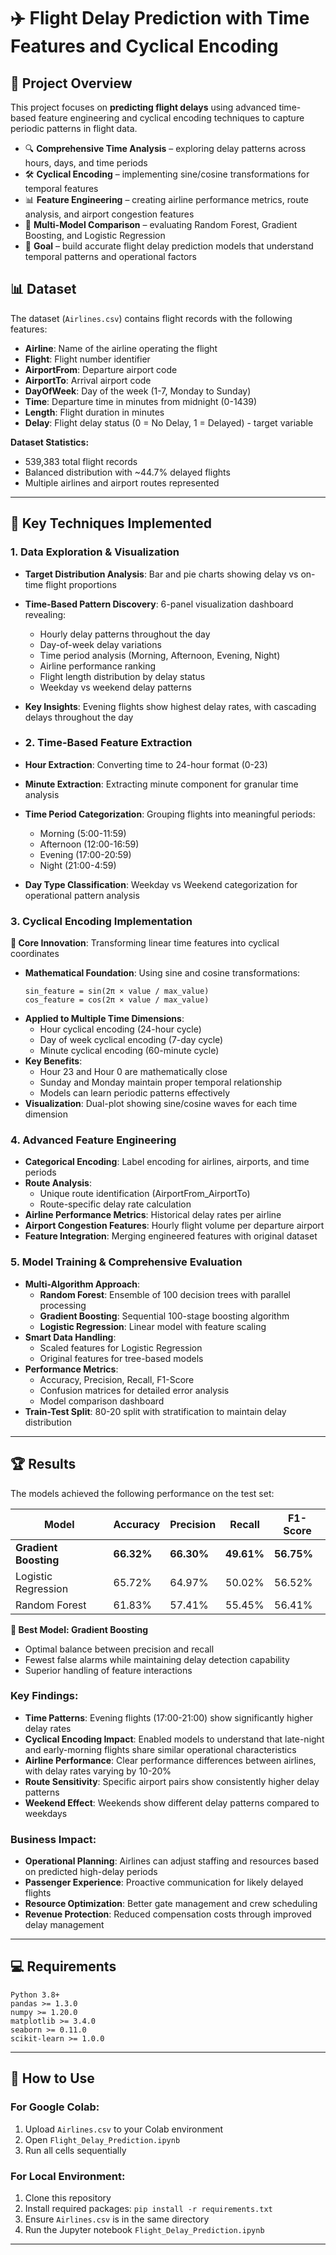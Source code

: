 # ✈️ Flight Delay Prediction with Time Features and Cyclical Encoding

## 📌 Project Overview
This project focuses on **predicting flight delays** using advanced time-based feature engineering and cyclical encoding techniques to capture periodic patterns in flight data.

- 🔍 **Comprehensive Time Analysis** – exploring delay patterns across hours, days, and time periods
- 🛠 **Cyclical Encoding** – implementing sine/cosine transformations for temporal features
- 📊 **Feature Engineering** – creating airline performance metrics, route analysis, and airport congestion features
- 🤖 **Multi-Model Comparison** – evaluating Random Forest, Gradient Boosting, and Logistic Regression
- 🎯 **Goal** – build accurate flight delay prediction models that understand temporal patterns and operational factors

## 📊 Dataset

The dataset (`Airlines.csv`) contains flight records with the following features:

- **Airline**: Name of the airline operating the flight
- **Flight**: Flight number identifier
- **AirportFrom**: Departure airport code
- **AirportTo**: Arrival airport code  
- **DayOfWeek**: Day of the week (1-7, Monday to Sunday)
- **Time**: Departure time in minutes from midnight (0-1439)
- **Length**: Flight duration in minutes
- **Delay**: Flight delay status (0 = No Delay, 1 = Delayed) - target variable

**Dataset Statistics:**
- 539,383 total flight records
- Balanced distribution with ~44.7% delayed flights
- Multiple airlines and airport routes represented

---

## 🔧 Key Techniques Implemented

### 1. Data Exploration & Visualization

- **Target Distribution Analysis**: Bar and pie charts showing delay vs on-time flight proportions
- **Time-Based Pattern Discovery**: 6-panel visualization dashboard revealing:
  - Hourly delay patterns throughout the day
  - Day-of-week delay variations  
  - Time period analysis (Morning, Afternoon, Evening, Night)
  - Airline performance ranking
  - Flight length distribution by delay status
  - Weekday vs weekend delay patterns
- **Key Insights**: Evening flights show highest delay rates, with cascading delays throughout the day

- ### 2. Time-Based Feature Extraction

- **Hour Extraction**: Converting time to 24-hour format (0-23)
- **Minute Extraction**: Extracting minute component for granular time analysis
- **Time Period Categorization**: Grouping flights into meaningful periods:
  - Morning (5:00-11:59)
  - Afternoon (12:00-16:59) 
  - Evening (17:00-20:59)
  - Night (21:00-4:59)
- **Day Type Classification**: Weekday vs Weekend categorization for operational pattern analysis

### 3. Cyclical Encoding Implementation

**🌟 Core Innovation**: Transforming linear time features into cyclical coordinates

- **Mathematical Foundation**: Using sine and cosine transformations:
  ```
  sin_feature = sin(2π × value / max_value)
  cos_feature = cos(2π × value / max_value)
  ```
- **Applied to Multiple Time Dimensions**:
  - Hour cyclical encoding (24-hour cycle)
  - Day of week cyclical encoding (7-day cycle)
  - Minute cyclical encoding (60-minute cycle)
- **Key Benefits**:
  - Hour 23 and Hour 0 are mathematically close
  - Sunday and Monday maintain proper temporal relationship
  - Models can learn periodic patterns effectively
- **Visualization**: Dual-plot showing sine/cosine waves for each time dimension

### 4. Advanced Feature Engineering

- **Categorical Encoding**: Label encoding for airlines, airports, and time periods
- **Route Analysis**: 
  - Unique route identification (AirportFrom_AirportTo)
  - Route-specific delay rate calculation
- **Airline Performance Metrics**: Historical delay rates per airline
- **Airport Congestion Features**: Hourly flight volume per departure airport
- **Feature Integration**: Merging engineered features with original dataset

### 5. Model Training & Comprehensive Evaluation

- **Multi-Algorithm Approach**:
  - **Random Forest**: Ensemble of 100 decision trees with parallel processing
  - **Gradient Boosting**: Sequential 100-stage boosting algorithm
  - **Logistic Regression**: Linear model with feature scaling
- **Smart Data Handling**: 
  - Scaled features for Logistic Regression
  - Original features for tree-based models
- **Performance Metrics**:
  - Accuracy, Precision, Recall, F1-Score
  - Confusion matrices for detailed error analysis
  - Model comparison dashboard
- **Train-Test Split**: 80-20 split with stratification to maintain delay distribution

---

## 🏆 Results

The models achieved the following performance on the test set:

| Model | Accuracy | Precision | Recall | F1-Score |
|-------|----------|-----------|---------|----------|
| **Gradient Boosting** | **66.32%** | **66.30%** | **49.61%** | **56.75%** |
| Logistic Regression | 65.72% | 64.97% | 50.02% | 56.52% |
| Random Forest | 61.83% | 57.41% | 55.45% | 56.41% |


**🥇 Best Model: Gradient Boosting**
- Optimal balance between precision and recall
- Fewest false alarms while maintaining delay detection capability
- Superior handling of feature interactions

### Key Findings:

- **Time Patterns**: Evening flights (17:00-21:00) show significantly higher delay rates
- **Cyclical Encoding Impact**: Enabled models to understand that late-night and early-morning flights share similar operational characteristics
- **Airline Performance**: Clear performance differences between airlines, with delay rates varying by 10-20%
- **Route Sensitivity**: Specific airport pairs show consistently higher delay patterns
- **Weekend Effect**: Weekends show different delay patterns compared to weekdays


### Business Impact:
- **Operational Planning**: Airlines can adjust staffing and resources based on predicted high-delay periods
- **Passenger Experience**: Proactive communication for likely delayed flights
- **Resource Optimization**: Better gate management and crew scheduling
- **Revenue Protection**: Reduced compensation costs through improved delay management

---

## 💻 Requirements

```
Python 3.8+
pandas >= 1.3.0
numpy >= 1.20.0
matplotlib >= 3.4.0
seaborn >= 0.11.0
scikit-learn >= 1.0.0
```

---
## 🚀 How to Use

### For Google Colab:
1. Upload `Airlines.csv` to your Colab environment
2. Open `Flight_Delay_Prediction.ipynb`
3. Run all cells sequentially

### For Local Environment:
1. Clone this repository
2. Install required packages: `pip install -r requirements.txt`
3. Ensure `Airlines.csv` is in the same directory
4. Run the Jupyter notebook `Flight_Delay_Prediction.ipynb`

---

